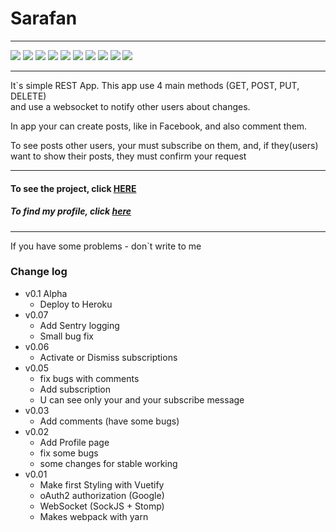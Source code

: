 # Sarafan

------------------

![](https://img.shields.io/badge/Java-007396?style=for-the-badge&logo=Java)
![](https://img.shields.io/badge/Spring-6DB33F?style=for-the-badge&logo=Spring&logoColor=white)
![](https://img.shields.io/badge/Hibernate-59666C?style=for-the-badge&logo=Hibernate)
![](https://img.shields.io/badge/PostgreSQL-4169E1?style=for-the-badge&logo=PostgreSQL&logoColor=white)
![](https://img.shields.io/badge/Gradle-02303A?style=for-the-badge&logo=Gradle)
![](https://img.shields.io/badge/Vue.js-4FC08D?style=for-the-badge&logo=Vue.js&logoColor=white)
![](https://img.shields.io/badge/Vuetify-1867C0?style=for-the-badge&logo=Vuetify)
![](https://img.shields.io/badge/Webpack-F16822?style=for-the-badge&logo=Webpack&logoColor=white)
![](https://img.shields.io/badge/Yarn-2C8EBB?style=for-the-badge&logo=Yarn&logoColor=white)
![](https://img.shields.io/badge/Sentry-362D59?style=for-the-badge&logo=Sentry)

-----------

It`s simple REST App. This app use 4 main methods (GET, POST, PUT, DELETE) <br/>
and use a websocket to notify other users about changes.

In app your can create posts, like in Facebook, and also comment them.

To see posts other users, your must subscribe on them, and, 
if they(users) want to show their posts, 
they must confirm your request

--------

#### To see the project, click [HERE](https://sarafan-houston.herokuapp.com) 

##### To find my profile, click [here](https://sarafan-houston.herokuapp.com/user/108210505017070379863)

----------

If you have some problems - don`t write to me

### Change log
* v0.1 Alpha
  - Deploy to Heroku
* v0.07
  - Add Sentry logging
  - Small bug fix
* v0.06
  - Activate or Dismiss subscriptions
* v0.05
  - fix bugs with comments
  - Add subscription
  - U can see only your and your subscribe message
* v0.03
  - Add comments (have some bugs)
* v0.02
  - Add Profile page
  - fix some bugs
  - some changes for stable working
* v0.01
  - Make first Styling with Vuetify
  - oAuth2 authorization (Google)
  - WebSocket (SockJS + Stomp)
  - Makes webpack with yarn

